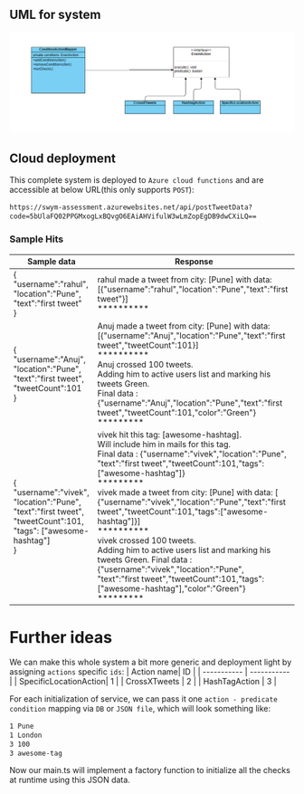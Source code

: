 
## UML for system

![Class diagram](swym.PNG "Condiaion action system")

## Cloud deployment
This complete system is deployed to `Azure cloud functions` and are accessible at below URL(this only supports `POST`):

    https://swym-assessment.azurewebsites.net/api/postTweetData?code=5bUlaFQ02PPGMxogLxBQvgO6EAiAHVifulW3wLmZopEgDB9dwCXiLQ==
### Sample Hits
| Sample data      | Response |
| ----------- | ----------- |
| {<br/>"username":"rahul",<br/>"location":"Pune",<br/>"text":"first tweet"<br/>}      | rahul made a tweet from city: [Pune] with data: [{"username":"rahul","location":"Pune","text":"first tweet"}]<br/>**********       |
| {<br/>"username":"Anuj",<br/>"location":"Pune",<br/>"text":"first tweet",<br/>"tweetCount":101<br/>}   | Anuj made a tweet from city: [Pune] with data: [{"username":"Anuj","location":"Pune","text":"first tweet","tweetCount":101}]<br/>********** <br/>Anuj crossed 100 tweets.<br/> Adding him to active users list and marking his tweets Green. <br/> Final data : {"username":"Anuj","location":"Pune","text":"first tweet","tweetCount":101,"color":"Green"} <br/> *********        |
| {<br/>"username":"vivek",<br/>"location":"Pune",<br/>"text":"first tweet",<br/>"tweetCount":101,<br/>"tags": ["awesome-hashtag"]<br/>}   | vivek hit this tag: [awesome-hashtag].<br />Will include him in mails for this tag. <br />Final data : {"username":"vivek","location":"Pune",<br />"text":"first tweet","tweetCount":101,"tags":["awesome-hashtag"]} <br/> ********* <br />vivek made a tweet from city: [Pune] with data: [<br />{"username":"vivek","location":"Pune","text":"first tweet","tweetCount":101,"tags":["awesome-hashtag"]}]<br/> ********** <br />vivek crossed 100 tweets.<br />Adding him to active users list and marking his <br />tweets Green. Final data : {"username":"vivek","location":"Pune",<br />"text":"first tweet","tweetCount":101,"tags":["awesome-hashtag"],"color":"Green"} <br/>*********<br />        |

# Further ideas

We can make this whole system a bit more generic and deployment light by assigning `actions` specific `ids`:
 | Action name| ID |
| ----------- | ----------- |
| SpecificLocationAction| 1       |
| CrossXTweets   | 2        |
| HashTagAction   | 3        |

For each initialization of service, we can pass it one `action - predicate condition` mapping via `DB` or `JSON file`, which will look something like:

    1 Pune
    1 London
    3 100
    3 awesome-tag
Now our main.ts will implement a factory function to initialize all the checks at runtime using this JSON data.
